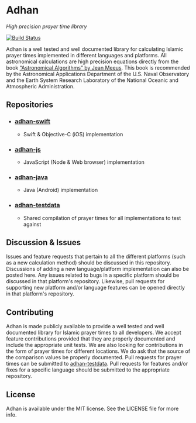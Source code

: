 # Adhan
*High precision prayer time library*

[![Build Status](https://travis-ci.org/batoulapps/Adhan.svg?branch=master)](https://travis-ci.org/batoulapps/Adhan)

Adhan is a well tested and well documented library for calculating Islamic prayer times implemented in different
languages and platforms.
All astronomical calculations are high precision equations directly from the book 
[“Astronomical Algorithms” by Jean Meeus](http://www.willbell.com/math/mc1.htm). This book is recommended 
by the Astronomical Applications Department of the U.S. Naval Observatory and the Earth System Research Laboratory 
of the National Oceanic and Atmospheric Administration.

## Repositories

- ### [adhan-swift](https://github.com/batoulapps/adhan-swift) 
   - Swift & Objective-C (iOS) implementation
- ### [adhan-js](https://github.com/batoulapps/adhan-js)
   - JavaScript (Node & Web browser) implementation
- ### [adhan-java](https://github.com/batoulapps/adhan-java)
   - Java (Android) implementation
 - ### [adhan-testdata](https://github.com/batoulapps/adhan-testdata)
   - Shared compilation of prayer times for all implementations to test against


## Discussion & Issues

Issues and feature requests that pertain to all the different platforms (such as a new calculation method) should be
discussed in this repository. Discussions of adding a new language/platform implementation can also be posted here. 
Any issues related to bugs in a specific platform should be discussed in that platform's repository. Likewise, 
pull requests for supporting new platform and/or language features can be opened directly in that platform's repository.

## Contributing

Adhan is made publicly available to provide a well tested and well documented library for Islamic prayer times to all 
developers. We accept feature contributions provided that they are properly documented and include the appropriate 
unit tests. We are also looking for contributions in the form of prayer times for different locations. We do ask that 
the source of the comparison values be properly documented. Pull requests for prayer times can be submitted to 
[adhan-testdata](https://github.com/batoulapps/adhan-testdata). Pull requests for features and/or fixes for a specific language 
should be submitted to the appropriate repository.

## License

Adhan is available under the MIT license. See the LICENSE file for more info.
